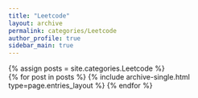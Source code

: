 ```yaml
---
title: "Leetcode"
layout: archive
permalink: categories/Leetcode
author_profile: true
sidebar_main: true
---
```



{% assign posts = site.categories.Leetcode %}  
{% for post in posts %} {% include archive-single.html type=page.entries_layout %} {% endfor %}